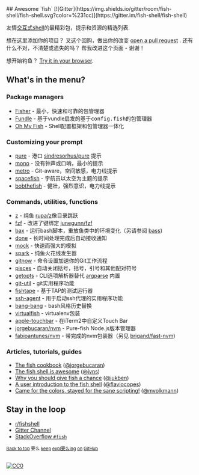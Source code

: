 <div class="github-widget" data-repo="jorgebucaran/awesome-fish"></div>
## Awesome `fish` [![Gitter](https://img.shields.io/gitter/room/fish-shell/fish-shell.svg?color=%231cc)](https://gitter.im/fish-shell/fish-shell)

 友情<a href="https://github.com/fish-shell/fish-shell" title="鱼">交互式shell</a>的最精彩包，提示和资源的精选列表.

 想在这里添加你的项目？  叉这个回购，做出你的改变 [open a pull request](https://github.com/jorgebucaran/awesome-fish/fork) .  还有什么不对，不清楚或遗失的吗？  帮我改进这个页面 - 谢谢！

想开始钓鱼？ [Try it in your browser](https://rootnroll.com/d/fish-shell).

## What's in the menu?

### Package managers

- [Fisher](https://github.com/jorgebucaran/fisher) - 最小，快速和可靠的包管理器
- [Fundle](https://github.com/danhper/fundle) - 基于vundle启发的基于<samp>config.fish</samp>的包管理器
- [Oh My Fish](https://github.com/oh-my-fish/oh-my-fish) -  Shell配置框架和包管理器一体化

### Customizing your prompt

- [pure](https://github.com/rafaelrinaldi/pure) - 港口 [sindresorhus/pure](https://github.com/sindresorhus/pure) 提示
- [mono](https://github.com/fishpkg/fish-prompt-mono) - 没有钟声或口哨，最小的提示
- [metro](https://github.com/fishpkg/fish-prompt-metro) -  Git-aware，空间敏感，电力线提示
- [spacefish](https://github.com/matchai/spacefish) - 宇航员以太空为主题的提示
- [bobthefish](https://github.com/oh-my-fish/theme-bobthefish) - 健壮，强烈意识，电力线提示

### Commands, utilities, functions

- [z](https://github.com/jethrokuan/z) - 纯鱼 [rupa/z](https://github.com/rupa/z)像目录跳跃
- [fzf](https://github.com/jethrokuan/fzf) - 改进了键绑定 [junegunn/fzf](https://github.com/junegunn/fzf)
- [bax](https://github.com/jorgebucaran/fish-bax) - 运行bash脚本，重放鱼类中的环境变化（另请参阅 [bass](https://github.com/edc/bass))
- [done](https://github.com/franciscolourenco/done) - 长时间处理完成后自动接收通知
- [mock](https://github.com/matchai/fish-mock) - 快速而强大的模拟
- [spark](https://github.com/jorgebucaran/fish-spark) - 纯鱼火花线发生器
- [gitnow](https://github.com/joseluisq/gitnow) - 命令设置加速你的Git工作流程
- [pisces](https://github.com/laughedelic/pisces) - 自动关闭括号，括号，引号和其他配对符号
- [getopts](https://github.com/jorgebucaran/fish-getopts) -  CLI选项解析器替代 [argparse](https://fishshell.com/docs/current/commands.html#argparse) 内置
- [git-util](https://github.com/fishpkg/fish-git-util) -  git实用程序功能
- [fishtape](https://github.com/jorgebucaran/fishtape) - 基于TAP的测试运行器
- [ssh-agent](https://github.com/danhper/fish-ssh-agent) - 用于启动ssh代理的实用程序功能
- [bang-bang](https://github.com/oh-my-fish/plugin-bang-bang) -  bash风格历史替换
- [virtualfish](https://github.com/adambrenecki/virtualfish) -  virtualenv包装
- [apple-touchbar](https://github.com/rodrigobdz/fish-apple-touchbar) - 在iTerm2中自定义Touch Bar
- [jorgebucaran/nvm](https://github.com/jorgebucaran/fish-nvm) -  Pure-fish Node.js版本管理器
- [fabioantunes/nvm](https://github.com/FabioAntunes/fish-nvm) - 带完成的nvm包装器（另见 [brigand/fast-nvm](https://github.com/brigand/fast-nvm-fish))

### Articles, tutorials, guides

- [The fish cookbook](https://github.com/jorgebucaran/fish-cookbook) ([@jorgebucaran](https://github.com/jorgebucaran))
- [The fish shell is awesome](https://jvns.ca/blog/2017/04/23/the-fish-shell-is-awesome/) ([@jvns](https://github.com/jvns))
- [Why you should give fish a chance](https://dev.to/jukben/why-you-should-give-a-chance-to-fish-shell-5a0l) ([@jukben](https://github.com/jukben))
- [A user introduction to the fish shell](https://flaviocopes.com/fish-shell/) ([@flaviocopes](https://github.com/flaviocopes))
- [Came for the colors, stayed for the sane scripting!](https://mvolkmann.github.io/fish-article/) ([@mvolkmann](https://github.com/mvolkmann))

## Stay in the loop

- [r/fishshell](https://www.reddit.com/r/fishshell)
- [Gitter Channel](https://gitter.im/fish-shell/fish-shell)
- [StackOverflow `#fish`](https://stackoverflow.com/questions/tagged/fish)

<sup>[Back to top](#awesome-fish) 要么 [keep](https://github.com/topics/fish-shell) [expl要么ing](https://github.com/topics/fish-packages) [on](https://github.com/topics/fish) [GitHub](https://github.com/topics/fish-prompt)</sup>

<h2></h2>

[![CC0](http://mirrors.creativecommons.org/presskit/buttons/88x31/svg/cc-zero.svg)](https://creativecommons.org/publicdomain/zero/1.0/)
